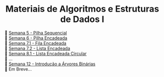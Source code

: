 <h1 align="center"> Materiais de Algoritmos e Estruturas de Dados I </h1>

🔹 [Semana 5 - Pilha Sequencial](./Semana%2005%20-%20Pilha%20Sequencial)
<br>🔹 [Semana 6 - Pilha Encadeada](./Semana%2006%20-%20Pilha%20Encadeada)
<br>🔹 [Semana 7.1 - Fila Encadeada](./Semana%2007.1%20-%20Fila%20Encadeada)
<br>🔹 [Semana 7.2 - Lista Encadeada](./Semana%2007.2%20-%20Lista%20Encadeada)
<br>🔹 [Semana 8.1 - Lista Encadeada Circular](./Semana%2008.1%20-%20Lista%20Encadeada%20Circular)
<br>🔹 ...
<br>🔹 [Semana 12 - Introdução a Árvores Binárias](./Aulas/Semana%2012%20-%20Introdução%20a%20Árvores%20Binárias)
<br>🔹 Em Breve...
